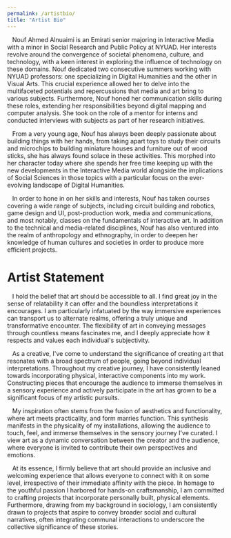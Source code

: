 ```yaml
---
permalink: /artistbio/
title: "Artist Bio"
---
```


   Nouf Ahmed Alnuaimi is an Emirati senior majoring in Interactive Media with a minor in Social Research and Public Policy at NYUAD. Her interests revolve around the convergence of societal phenomena, culture, and technology, with a keen interest in exploring the influence of technology on these domains. Nouf dedicated two consecutive summers working with NYUAD professors: one specializing in Digital Humanities and the other in Visual Arts. This crucial experience allowed her to delve into the multifaceted potentials and repercussions that media and art bring to various subjects. Furthermore, Nouf honed her communication skills during these roles, extending her responsibilities beyond digital mapping and computer analysis. She took on the role of a mentor for interns and conducted interviews with subjects as part of her research initiatives.

   From a very young age, Nouf has always been deeply passionate about building things with her hands, from taking apart toys to study their circuits and microchips to building miniature houses and furniture out of wood sticks, she has always found solace in these activities. This morphed into her character today where she spends her free time keeping up with the new developments in the Interactive Media world alongside the implications of Social Sciences in those topics with a particular focus on the ever-evolving landscape of Digital Humanities.

   In order to hone in on her skills and interests, Nouf has taken courses covering a wide range of subjects, including circuit building and robotics, game design and UI, post-production work, media and communications, and most notably, classes on the fundamentals of interactive art. In addition to the technical and media-related disciplines, Nouf has also ventured into the realm of anthropology and ethnography, in order to deepen her knowledge of human cultures and societies in order to produce more efficient projects. 


# Artist Statement 
   I hold the belief that art should be accessible to all. I find great joy in the sense of relatability it can offer and the boundless interpretations it encourages. I am particularly infatuated by the way immersive experiences can transport us to alternate realms, offering a truly unique and transformative encounter. The flexibility of art in conveying messages through countless means fascinates me, and I deeply appreciate how it respects and values each individual's subjectivity.

   As a creative, I've come to understand the significance of creating art that resonates with a broad spectrum of people, going beyond individual interpretations. Throughout my creative journey, I have consistently leaned towards incorporating physical, interactive components into my work. Constructing pieces that encourage the audience to immerse themselves in a sensory experience and actively participate in the art has grown to be a significant focus of my artistic pursuits. 

   My inspiration often stems from the fusion of aesthetics and functionality, where art meets practicality, and form marries function. This synthesis manifests in the physicality of my installations, allowing the audience to touch, feel, and immerse themselves in the sensory journey I've curated. I view art as a dynamic conversation between the creator and the audience, where everyone is invited to contribute their own perspectives and emotions.

   At its essence, I firmly believe that art should provide an inclusive and welcoming experience that allows everyone to connect with it on some level, irrespective of their immediate affinity with the piece. In homage to the youthful passion I harbored for hands-on craftsmanship, I am committed to crafting projects that incorporate personally built, physical elements. Furthermore, drawing from my background in sociology, I am consistently drawn to projects that aspire to convey broader social and cultural narratives, often integrating communal interactions to underscore the collective significance of these stories.
